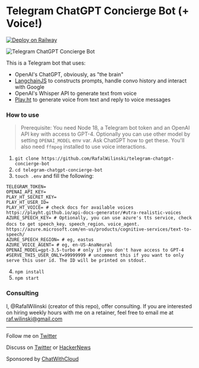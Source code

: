 # Telegram ChatGPT Concierge Bot (+ Voice!)

[![Deploy on Railway](https://railway.app/button.svg)](https://railway.app/template/e7XF13?referralCode=eZ-TPi)

![Telegram ChatGPT Concierge Bot](./img/demo.png)

This is a Telegram bot that uses:

- OpenAI's ChatGPT, obviously, as "the brain"
- [LangchainJS](https://github.com/hwchase17/langchainjs) to constructs prompts, handle convo history and interact with Google
- OpenAI's Whisper API to generate text from voice
- [Play.ht](https://play.ht) to generate voice from text and reply to voice messages

### How to use

> Prerequisite: You need Node 18, a Telegram bot token and an OpenAI API key with access to GPT-4. Optionally you can use other model by setting `OPENAI_MODEL` env var. Ask ChatGPT how to get these. You'll also need `ffmpeg` installed to use voice interactions.

1. `git clone https://github.com/RafalWilinski/telegram-chatgpt-concierge-bot`
2. `cd telegram-chatgpt-concierge-bot`
3. `touch .env` and fill the following:

```
TELEGRAM_TOKEN=
OPENAI_API_KEY=
PLAY_HT_SECRET_KEY=
PLAY_HT_USER_ID=
PLAY_HT_VOICE= # check docs for available voices https://playht.github.io/api-docs-generator/#utra-realistic-voices
AZURE_SPEECH_KEY= # Optionally, you can use azure's tts service, check docs to get speech_key、speech_region、voice_agent. https://azure.microsoft.com/en-us/products/cognitive-services/text-to-speech/ 
AZURE_SPEECH_REGION= # eg, eastus
AZURE_VOICE_AGENT= # eg, en-US-AnaNeural
OPENAI_MODEL=gpt-3.5-turbo # only if you don't have access to GPT-4
#SERVE_THIS_USER_ONLY=99999999 # uncomment this if you want to only serve this user id. The ID will be printed on stdout.
```

4. `npm install`
5. `npm start`

### Consulting

I, @RafalWilinski (creator of this repo), offer consulting. If you are interested on hiring weekly hours with me on a retainer, feel free to email me at raf.wilinski@gmail.com

---

Follow me on [Twitter](https://twitter.com/RafalWilinski)

Discuss on [Twitter](https://twitter.com/rafalwilinski/status/1645123663514009601) or [HackerNews](https://news.ycombinator.com/item?id=35510516)

Sponsored by [ChatWithCloud](https://chatwithcloud.ai)
